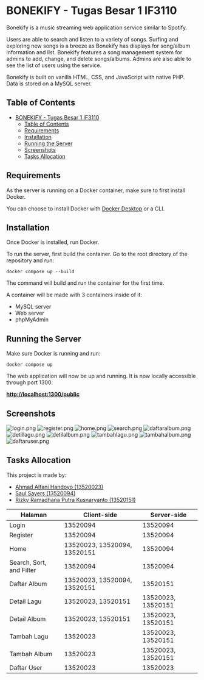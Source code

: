 # BONEKIFY - Tugas Besar 1 IF3110

Bonekify is a music streaming web application service similar to Spotify.

Users are able to search and listen to a variety of songs. Surfing and exploring new songs is a breeze as Bonekify has displays for song/album information and list. Bonekify features a song management system for admins to add, change, and delete songs/albums. Admins are also able to see the list of users using the service.

Bonekify is built on vanilla HTML, CSS, and JavaScript with native PHP. Data is stored on a MySQL server.

## Table of Contents
- [BONEKIFY - Tugas Besar 1 IF3110](#bonekify---tugas-besar-1-if3110)
  - [Table of Contents](#table-of-contents)
  - [Requirements](#requirements)
  - [Installation](#installation)
  - [Running the Server](#running-the-server)
  - [Screenshots](#screenshots)
  - [Tasks Allocation](#tasks-allocation)
## Requirements
As the server is running on a Docker container, make sure to first install Docker.

You can choose to install Docker with <a href="https://www.docker.com/products/docker-desktop/">Docker Desktop</a> or a CLI.

## Installation
Once Docker is installed, run Docker.

To run the server, first build the container. Go to the root directory of the repository and run:
```
docker compose up --build
```
The command will build and run the container for the first time.

A container will be made with 3 containers inside of it:
- MySQL server
- Web server
- phpMyAdmin

## Running the Server
Make sure Docker is running and run:
```
docker compose up
```

The web application will now be up and running. It is now locally accessible through port 1300.

<b><a href="http://localhost:1300/public">http://localhost:1300/public</a></b>

## Screenshots
![login.png](./public/img/screenshots/login.png)
![register.png](./public/img/screenshots/register.png)
![home.png](./public/img/screenshots/home.png)
![search.png](./public/img/screenshots/search.png)
![daftaralbum.png](./public/img/screenshots/daftaralbum.png)
![detillagu.png](./public/img/screenshots/detillagu.png)
![detilalbum.png](./public/img/screenshots/detilalbum.png)
![tambahlagu.png](./public/img/screenshots/tambahlagu.png)
![tambahalbum.png](./public/img/screenshots/tambahalbum.png)
![daftaruser.png](./public/img/screenshots/daftaruser.png)


## Tasks Allocation
This project is made by:
- <a href="https://www.linkedin.com/in/ahmad-alfani-handoyo/"> Ahmad Alfani Handoyo (13520023)</a>
- <a href="https://www.linkedin.com/in/saulsayers/?originalSubdomain=id">Saul Sayers (13520094)</a>
- <a href="https://www.linkedin.com/in/rizky-ramadhana-putra-kusnaryanto-6037a51aa/">Rizky Ramadhana Putra Kusnaryanto (13520151)</a>

Halaman | Client-side | Server-side 
--- | --- | ---
Login | 13520094 | 13520094
Register | 13520094 |  13520094
Home | 13520023, 13520094, 13520151| 13520094
Search, Sort, and Filter | 13520094 |  13520094
Daftar Album | 13520023, 13520094, 13520151 |  13520151
Detail Lagu | 13520023, 13520151 |  13520023, 13520151
Detail Album | 13520023, 13520151 |  13520023, 13520151
Tambah Lagu | 13520023 | 13520023, 13520151
Tambah Album | 13520023 |  13520023, 13520151
Daftar User | 13520023 | 13520023  
